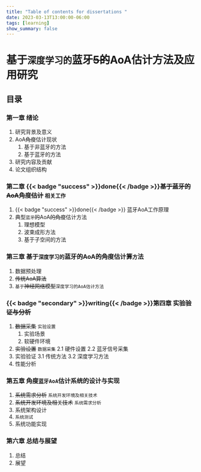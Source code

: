 ```yaml
---
title: "Table of contents for dissertations "
date: 2023-03-13T13:00:00-06:00
tags: [learning]
show_summary: false 
---
```


# 基于`深度学习的`蓝牙~~5的~~AoA估计方法及应用研究
## 目录
### 第一章 绪论

1. 研究背景及意义
2. AoA~~角度~~估计现状
    1. 基于非蓝牙的方法
    2. 基于蓝牙的方法
3. 研究内容及贡献
4. 论文组织结构

### 第二章  {{< badge "success" >}}done{{< /badge >}}~~基于蓝牙的AoA角度估计~~ `相关工作`

1. {{< badge "success" >}}done{{< /badge >}} 蓝牙AoA工作原理 
2. 典型`蓝牙`~~的~~AoA~~的角度~~估计方法
    1. 理想模型 
    2. 波束成形方法 
    3. 基于子空间的方法 

### 第三章 基于`深度学习的`蓝牙~~的~~AoA~~的角度~~估计~~算~~`方`法

1. 数据预处理
2. ~~传统AoA算法~~
3. `基于`~~神经网络模型~~`深度学习的AoA估计方法`

### {{< badge "secondary" >}}writing{{< /badge >}}第四章 实验~~验证与分析~~

1. ~~数据采集~~ `实验设置`
    1. 实验场景
    2. 软硬件环境
2. ~~实验设置~~ `数据采集`
    2.1 硬件设置
    2.2 蓝牙信号采集
3. 实验验证
    3.1 传统方法
    3.2 深度学习方法
4. 性能分析

### 第五章 ~~角度~~`蓝牙AoA`估计系统的设计与实现

1. ~~系统需求分析~~ `系统开发环境及相关技术`
2. ~~系统开发环境及相关技术~~ `系统需求分析`
3. 系统架构设计
4. `系统测试`
5. 系统功能实现

### 第六章 总结与展望

1. 总结
2. 展望


